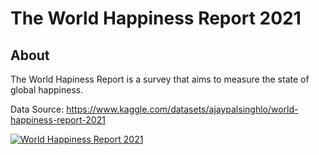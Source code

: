 # The World Happiness Report 2021

## About
The World Hapiness Report is a survey that aims to measure the state of global happiness. 

Data Source: https://www.kaggle.com/datasets/ajaypalsinghlo/world-happiness-report-2021

<div class='tableauPlaceholder' id='viz1648380308699' style='position: relative'><noscript><a href='#'><img alt='World Happiness Report 2021 ' src='https:&#47;&#47;public.tableau.com&#47;static&#47;images&#47;Wo&#47;WorldHappinessReport2021_16479399137580&#47;1&#47;1_rss.png' style='border: none' /></a></noscript><object class='tableauViz'  style='display:none;'><param name='host_url' value='https%3A%2F%2Fpublic.tableau.com%2F' /> <param name='embed_code_version' value='3' /> <param name='site_root' value='' /><param name='name' value='WorldHappinessReport2021_16479399137580&#47;1' /><param name='tabs' value='no' /><param name='toolbar' value='yes' /><param name='static_image' value='https:&#47;&#47;public.tableau.com&#47;static&#47;images&#47;Wo&#47;WorldHappinessReport2021_16479399137580&#47;1&#47;1.png' /> <param name='animate_transition' value='yes' /><param name='display_static_image' value='yes' /><param name='display_spinner' value='yes' /><param name='display_overlay' value='yes' /><param name='display_count' value='yes' /><param name='language' value='zh-TW' /><param name='filter' value='publish=yes' /></object></div> <script type='text/javascript'>                    var divElement = document.getElementById('viz1648380308699');                    var vizElement = divElement.getElementsByTagName('object')[0];                    vizElement.style.width='1016px';vizElement.style.height='991px';                    var scriptElement = document.createElement('script');                    scriptElement.src = 'https://public.tableau.com/javascripts/api/viz_v1.js';                    vizElement.parentNode.insertBefore(scriptElement, vizElement);                </script>
